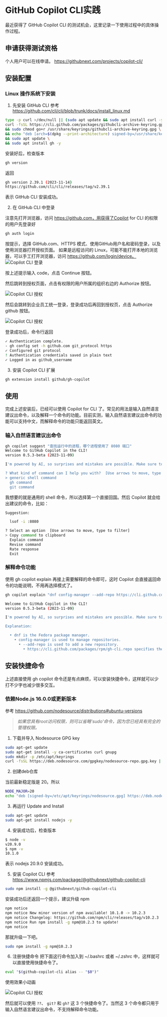 # GitHub Copilot CLI实践
最近获得了 GitHub Copilot CLI 的测试机会，这里记录一下使用过程中的具体操作过程。

## 申请获得测试资格
个人用户可以在线申请。
https://githubnext.com/projects/copilot-cli/

## 安装配置
### Linux 操作系统下安装

1. 先安装 GitHub CLI
参考 https://github.com/cli/cli/blob/trunk/docs/install_linux.md
    
```sh
type -p curl >/dev/null || (sudo apt update && sudo apt install curl -y)
curl -fsSL https://cli.github.com/packages/githubcli-archive-keyring.gpg | sudo dd of=/usr/share/keyrings/githubcli-archive-keyring.gpg \
&& sudo chmod go+r /usr/share/keyrings/githubcli-archive-keyring.gpg \
&& echo "deb [arch=$(dpkg --print-architecture) signed-by=/usr/share/keyrings/githubcli-archive-keyring.gpg] https://cli.github.com/packages stable main" | sudo tee /etc/apt/sources.list.d/github-cli.list > /dev/null \
&& sudo apt update \
&& sudo apt install gh -y
```
安装好后，检查版本
```sh
gh version
```
返回
```sh
gh version 2.39.1 (2023-11-14)
https://github.com/cli/cli/releases/tag/v2.39.1
```
表示 GitHub CLI 安装成功。

2. 在 GitHub CLI 中登录

注意先打开浏览器，访问 https://github.com，用获得了Copilot for CLI 的权限的用户先登录好

```sh
gh auth login
```
按提示，选择 GitHub.com、HTTPS 模式、使用GitHub用户名和密码登录，以及使用浏览器打开授权页面。
如果是远程访问的 Linux，可能不能打开本地的浏览器，可以手工打开浏览器，访问 https://github.com/login/device。
![Copilot CLI 登录](img/copilot-cli-login.png)

按上述提示输入 code，点击 Continue 按钮。

然后跳转到授权页面，点击有权限的用户所属的组织右边的 Authorize 按钮。

![Copilot CLI 授权](img/copilot-cli-auth.png)

然后会跳转到企业员工统一登录，登录成功后再回到授权页，点击 Authorize github 按钮。

![Copilot CLI 授权](img/copilot-cli-auth1.png)

登录成功后，命令行返回
```sh
✓ Authentication complete.
- gh config set -h github.com git_protocol https
✓ Configured git protocol
! Authentication credentials saved in plain text
✓ Logged in as github_username
```

3. 安装 Copilot CLI 扩展

```sh
gh extension install github/gh-copilot
```

## 使用
完成上述安装后，已经可以使用 Copilot for CLI 了。常见的用法是输入自然语言建议出命令，以及解释一个命令的功能。目前实测，输入自然语言建议出命令的功能可以支持中文，而解释命令的功能只能返回英文。

### 输入自然语言建议出命令

```sh
gh copilot suggest "查找运行中的进程，哪个进程使用了 8080 端口"
Welcome to GitHub Copilot in the CLI!
version 0.5.3-beta (2023-11-09)

I'm powered by AI, so surprises and mistakes are possible. Make sure to verify any generated code or suggestions, and share feedback so that we can learn and improve.

? What kind of command can I help you with?  [Use arrows to move, type to filter]
> generic shell command
  gh command
  git command
```
我想要的就是通用的 shell 命令，所以选择第一个直接回国。然后 Copilot 就会给出建议的命令，比如：
```sh
Suggestion:

  lsof -i :8080

? Select an option  [Use arrows to move, type to filter]
> Copy command to clipboard
  Explain command
  Revise command
  Rate response
  Exit
```

### 解释命令功能

使用 gh copilot explain 再接上需要解释的命令即可，这时 Copilot 会直接返回命令的功能说明，不用再选择模式了。

```sh
gh copilot explain "dnf config-manager --add-repo https://cli.github.com/packages/rpm/gh-cli.repo"

Welcome to GitHub Copilot in the CLI!
version 0.5.3-beta (2023-11-09)

I'm powered by AI, so surprises and mistakes are possible. Make sure to verify any generated code or suggestions, and share feedback so that we can learn and improve.

Explanation:

  • dnf is the Fedora package manager.
    • config-manager is used to manage repositories.
      • --add-repo is used to add a new repository.
        • https://cli.github.com/packages/rpm/gh-cli.repo specifies the URL of the new repository.
```

## 安装快捷命令
上述直接使用 gh copilot 命令还是有点麻烦，可以安装快捷命令，这样就可以少打不少字也减少很多交互。

### 依赖Node.js 16.0.0或更新版本

参考 https://github.com/nodesource/distributions#ubuntu-versions

> _如果您具有root访问权限，则可以省略'sudo'命令，因为您已经具有完全的管理权限。_

1. 下载并导入 Nodesource GPG key

```sh
sudo apt-get update
sudo apt-get install -y ca-certificates curl gnupg
sudo mkdir -p /etc/apt/keyrings
curl -fsSL https://deb.nodesource.com/gpgkey/nodesource-repo.gpg.key | sudo gpg --dearmor -o /etc/apt/keyrings/nodesource.gpg
```

2. 创建deb仓库

当前最新稳定版是 20。所以

```sh
NODE_MAJOR=20
echo "deb [signed-by=/etc/apt/keyrings/nodesource.gpg] https://deb.nodesource.com/node_$NODE_MAJOR.x nodistro main" | sudo tee /etc/apt/sources.list.d/nodesource.list
```

3. 再运行 Update and Install

```sh
sudo apt-get update
sudo apt-get install nodejs -y
```
4. 安装成功后，检查版本

```sh
$ node -v
v20.9.0
$ npm -v
10.1.0
```
表示 nodejs 20.9.0 安装成功。

5. 安装 Copilot CLI
参考 https://www.npmjs.com/package/@githubnext/github-copilot-cli

```sh
sudo npm install -g @githubnext/github-copilot-cli
```

安装成功后还返回一个提示，建议升级 npm

```sh
npm notice
npm notice New minor version of npm available! 10.1.0 -> 10.2.3
npm notice Changelog: https://github.com/npm/cli/releases/tag/v10.2.3
npm notice Run npm install -g npm@10.2.3 to update!
npm notice
```
那就升级一下吧。
```sh
sudo npm install -g npm@10.2.3
```

6. 注册快捷命令
把下面这行命令加入到 ~/.bashrc 或者 ~/.zshrc 中，这样就可以直接使用快捷命令了。

```sh
eval "$(github-copilot-cli alias -- "$0")"
```
使用效果小动画

![Copilot CLI 授权](img/copilot_short_command.svg)

然后就可以使用 `??`、 `git?` 和 `gh?` 这 3 个快捷命令了。当然这 3 个命令都只用于输入自然语言建议出命令，不支持解释命令功能。